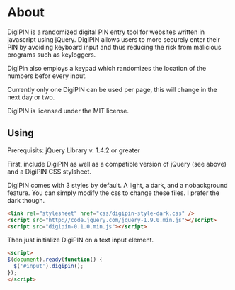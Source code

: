 About
=======

DigiPIN is a randomized digital PIN entry tool for websites written in javascript using jQuery. DigiPIN allows users to more securely enter their PIN by avoiding keyboard input and thus reducing the risk from malicious programs such as keyloggers.

DigiPin also employs a keypad which randomizes the location of the numbers befor every input.

Currently only one DigiPIN can be used per page, this will change in the next day or two.

DigiPIN is licensed under the MIT license.

Using
-----
Prerequisits: jQuery Library v. 1.4.2 or greater

First, include DigiPIN as well as a compatible version of jQuery (see above) and a DigiPIN CSS stylsheet.

DigiPIN comes with 3 styles by default. A light, a dark, and a nobackground feature. You can simply modify the css to change these files. I prefer the dark though.

```html
<link rel="stylesheet" href="css/digipin-style-dark.css" />
<script src="http://code.jquery.com/jquery-1.9.0.min.js"></script>
<script src="digipin-0.1.0.min.js"></script>
```

Then just initialize DigiPIN on a text input element.

```html
<script>
$(document).ready(function() {
  $('#input').digipin();
});
</script>
```

